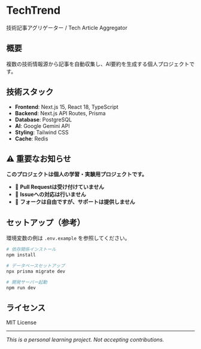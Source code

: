 # TechTrend

技術記事アグリゲーター / Tech Article Aggregator

## 概要

複数の技術情報源から記事を自動収集し、AI要約を生成する個人プロジェクトです。

## 技術スタック

- **Frontend**: Next.js 15, React 18, TypeScript
- **Backend**: Next.js API Routes, Prisma
- **Database**: PostgreSQL
- **AI**: Google Gemini API
- **Styling**: Tailwind CSS
- **Cache**: Redis

## ⚠️ 重要なお知らせ

**このプロジェクトは個人の学習・実験用プロジェクトです。**

- 🚫 **Pull Requestは受け付けていません**
- 🚫 **Issueへの対応は行いません**
- 🚫 **フォークは自由ですが、サポートは提供しません**

## セットアップ（参考）

環境変数の例は `.env.example` を参照してください。

```bash
# 依存関係インストール
npm install

# データベースセットアップ
npx prisma migrate dev

# 開発サーバー起動
npm run dev
```

## ライセンス

MIT License

---

*This is a personal learning project. Not accepting contributions.*

